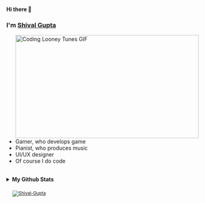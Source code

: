#### Hi there 👋
### I'm <a href="https://shival-gupta.github.io/" target="_blank">Shival Gupta</a>

<!--- GIF --->
<img align="right" src="https://media.discordapp.net/attachments/532605954995519520/869243969094180934/Coding.gif" width="480" height="270" alt="Coding Looney Tunes GIF">

<!-- <p>
<!--- Facebook ---
<a href="https://www.linkedin.com/in/shival-gupta-949740218" target="_blank">
  
</a>

<!--- Twitter ---
<a href="https://www.linkedin.com/in/shival-gupta-949740218" target="_blank">
  
</a>
 
<!--- Linkedin ---
<a href="https://www.linkedin.com/in/shival-gupta-949740218" target="_blank">
  <img align="left" width="20px" alt="Shival's LinkdeIN" src="https://img.icons8.com/color/48/000000/linkedin.png" />
</a>
  
<!--- Gmail ---
<a href="https://www.linkedin.com/in/shival-gupta-949740218" target="_blank">
  <img align="left" width="20px" alt="Shival's LinkdeIN" src="https://img.icons8.com/color/48/000000/linkedin.png" />
</a>
</p> 

<br><br> -->
- Gamer, who develops game
- Pianist, who produces music
- UI/UX designer
- Of course I do code

<br>
<details>
  <summary><b>My Github Stats</b></summary>
  <br>
  
  <p align = "center">
  <img src = "https://github-readme-stats.vercel.app/api?username=Shival-Gupta&show_icons=true&count_private=true&theme=tokyonight&line_height=27">
  <img src = "https://github-readme-stats.vercel.app/api/top-langs/?username=Shival-Gupta&hide=css,java,html&count_private=true&theme=tokyonight">
  </p>
</details>

<p align = "left">&nbsp &nbsp 
  <sub><a href="https://github.com/Shival-Gupta/">
  <img src="https://komarev.com/ghpvc/?username=Shival-Gupta" alt="Shival-Gupta" />
  </a></sub>
</p>
